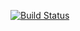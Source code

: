 [![Build Status](https://travis-ci.org/THETCR/core.svg?branch=0.3_RC)](https://travis-ci.org/THETCR/core)
